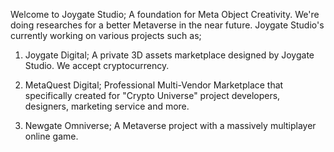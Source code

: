 Welcome to Joygate Studio;
A foundation for Meta Object Creativity. We're doing researches for a better Metaverse in the near future. Joygate Studio's currently working on various projects such as;

1. Joygate Digital;
A private 3D assets marketplace designed by Joygate Studio. We accept cryptocurrency.

2. MetaQuest Digital;
Professional Multi-Vendor Marketplace that specifically created for "Crypto Universe" project developers, designers, marketing service and more.

3. Newgate Omniverse;
A Metaverse project with a massively multiplayer online game.
